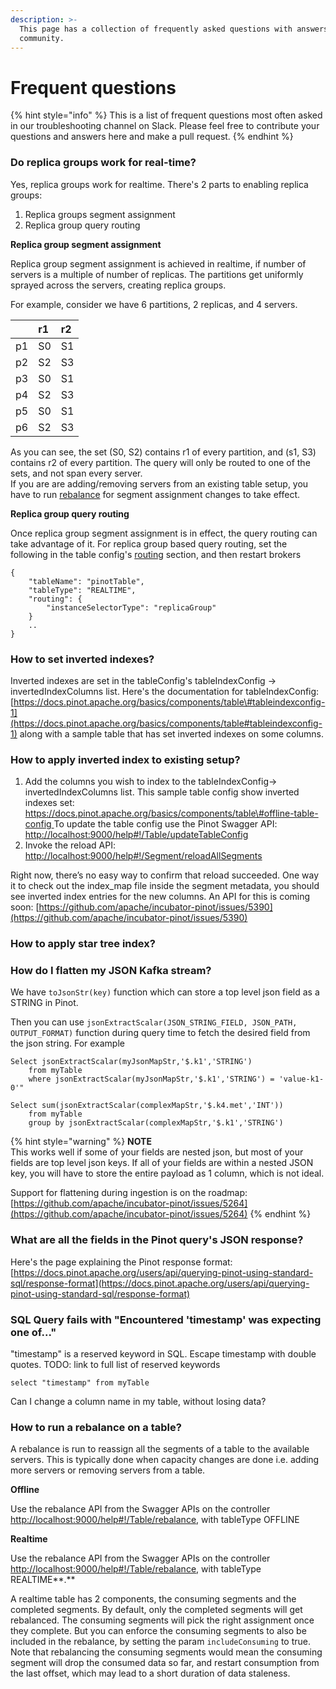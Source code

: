 ```yaml
---
description: >-
  This page has a collection of frequently asked questions with answers from the
  community.
---
```


# Frequent questions

{% hint style="info" %}
This is a list of frequent questions most often asked in our troubleshooting channel on Slack. Please feel free to contribute your questions and answers here and make a pull request.
{% endhint %}

### Do replica groups work for real-time? <a id="docs-internal-guid-3eddb872-7fff-0e2a-b4e3-b1b43454add3"></a>

Yes, replica groups work for realtime. There's 2 parts to enabling replica groups:

1. Replica groups segment assignment
2. Replica group query routing

**Replica group segment assignment**

Replica group segment assignment is achieved in realtime, if number of servers is a multiple of number of replicas. The partitions get uniformly sprayed across the servers, creating replica groups.  
  
For example, consider we have 6 partitions, 2 replicas, and 4 servers.

|  | r1 | r2 |
| :--- | :--- | :--- |
| p1 | S0 | S1 |
| p2 | S2 | S3 |
| p3 | S0 | S1 |
| p4 | S2 | S3 |
| p5 | S0 | S1 |
| p6 | S2 | S3 |

As you can see, the set \(S0, S2\) contains r1 of every partition, and \(s1, S3\) contains r2 of every partition. The query will only be routed to one of the sets, and not span every server.  
If you are are adding/removing servers from an existing table setup, you have to run [rebalance](frequent-questions.md#how-to-run-a-rebalance-on-a-table) for segment assignment changes to take effect.

**Replica group query routing**

Once replica group segment assignment is in effect, the query routing can take advantage of it. For replica group based query routing, set the following in the table config's [routing](https://docs.pinot.apache.org/basics/components/table#routing) section, and then restart brokers

```text
{
    "tableName": "pinotTable", 
    "tableType": "REALTIME",
    "routing": {
        "instanceSelectorType": "replicaGroup"
    }
    ..
}
```

### How to set inverted indexes?

Inverted indexes are set in the tableConfig's tableIndexConfig -&gt; invertedIndexColumns list. Here's the documentation for tableIndexConfig: [https://docs.pinot.apache.org/basics/components/table\#tableindexconfig-1](https://docs.pinot.apache.org/basics/components/table#tableindexconfig-1) along with a sample table that has set inverted indexes on some columns.

### How to apply inverted index to existing setup?

1. Add the columns you wish to index to the tableIndexConfig-&gt; invertedIndexColumns list. This sample table config show inverted indexes set: [https://docs.pinot.apache.org/basics/components/table\#offline-table-config ](https://docs.pinot.apache.org/basics/components/table#offline-table-config)To update the table config use the Pinot Swagger API: [http://localhost:9000/help\#!/Table/updateTableConfig](http://localhost:9000/help#!/Table/updateTableConfig)
2. Invoke the reload API: [http://localhost:9000/help\#!/Segment/reloadAllSegments](http://localhost:9000/help#!/Segment/reloadAllSegments)

Right now, there’s no easy way to confirm that reload succeeded. One way it to check out the index\_map file inside the segment metadata, you should see inverted index entries for the new columns. An API for this is coming soon: [https://github.com/apache/incubator-pinot/issues/5390](https://github.com/apache/incubator-pinot/issues/5390)

### How to apply star tree index?

### How do I flatten my JSON Kafka stream?

We have `toJsonStr(key)` function which can store a top level json field as a STRING in Pinot.

Then you can use `jsonExtractScalar(JSON_STRING_FIELD, JSON_PATH, OUTPUT_FORMAT)` function during query time to fetch the desired field from the json string. For example

```text
Select jsonExtractScalar(myJsonMapStr,'$.k1','STRING') 
    from myTable  
    where jsonExtractScalar(myJsonMapStr,'$.k1','STRING') = 'value-k1-0'"
```

```text
Select sum(jsonExtractScalar(complexMapStr,'$.k4.met','INT')) 
    from myTable 
    group by jsonExtractScalar(complexMapStr,'$.k1','STRING')
```

{% hint style="warning" %}
**NOTE**  
This works well if some of your fields are nested json, but most of your fields are top level json keys. If all of your fields are within a nested JSON key, you will have to store the entire payload as 1 column, which is not ideal.  
  
Support for flattening during ingestion is on the roadmap: [https://github.com/apache/incubator-pinot/issues/5264](https://github.com/apache/incubator-pinot/issues/5264)
{% endhint %}

### What are all the fields in the Pinot query's JSON response?

Here's the page explaining the Pinot response format: [https://docs.pinot.apache.org/users/api/querying-pinot-using-standard-sql/response-format](https://docs.pinot.apache.org/users/api/querying-pinot-using-standard-sql/response-format)

### SQL Query fails with "Encountered 'timestamp' was expecting one of..."

"timestamp" is a reserved keyword in SQL. Escape timestamp with double quotes. TODO: link to full list of reserved keywords

```text
select "timestamp" from myTable
```

Can I change a column name in my table, without losing data?

### How to run a rebalance on a table?

A rebalance is run to reassign all the segments of a table to the available servers. This is typically done when capacity changes are done i.e. adding more servers or removing servers from a table.

**Offline**

Use the rebalance API from the Swagger APIs on the controller [http://localhost:9000/help\#!/Table/rebalance](%20http://localhost:9000/help#!/Table/rebalance), with tableType OFFLINE

**Realtime**

Use the rebalance API from the Swagger APIs on the controller [http://localhost:9000/help\#!/Table/rebalance](%20http://localhost:9000/help#!/Table/rebalance), with tableType REALTIME**.** 

A realtime table has 2 components, the consuming segments and the completed segments. By default, only the completed segments will get rebalanced. The consuming segments will pick the right assignment once they complete. But you can enforce the consuming segments to also be included in the rebalance, by setting the param `includeConsuming` to true. Note that rebalancing the consuming segments would mean the consuming segment will drop the consumed data so far, and restart consumption from the last offset, which may lead to a short duration of data staleness.

